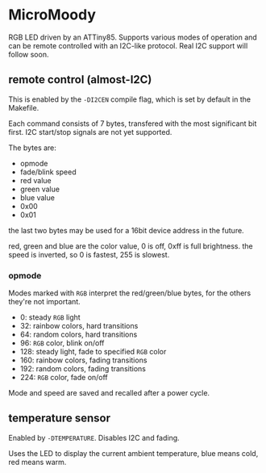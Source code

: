 # MicroMoody

RGB LED driven by an ATTiny85. Supports various modes of operation and can be
remote controlled with an I2C-like protocol. Real I2C support will follow soon.

## remote control (almost-I2C)

This is enabled by the `-DI2CEN` compile flag, which is set by default in the
Makefile.

Each command consists of 7 bytes, transfered with the most significant bit
first. I2C start/stop signals are not yet supported.

The bytes are:
* opmode
* fade/blink speed
* red value
* green value
* blue value
* 0x00
* 0x01

the last two bytes may be used for a 16bit device address in the future.

red, green and blue are the color value, 0 is off, 0xff is full brightness.
the speed is inverted, so 0 is fastest, 255 is slowest.

### opmode

Modes marked with `RGB` interpret the red/green/blue bytes, for the others
they're not important.

*   0: steady `RGB` light
*  32: rainbow colors, hard transitions
*  64: random colors, hard transitions
*  96: `RGB` color, blink on/off
* 128: steady light, fade to specified `RGB` color
* 160: rainbow colors, fading transitions
* 192: random colors, fading transitions
* 224: `RGB` color, fade on/off

Mode and speed are saved and recalled after a power cycle.

## temperature sensor

Enabled by `-DTEMPERATURE`. Disables I2C and fading.

Uses the LED to display the current ambient temperature, blue means cold,
red means warm.

